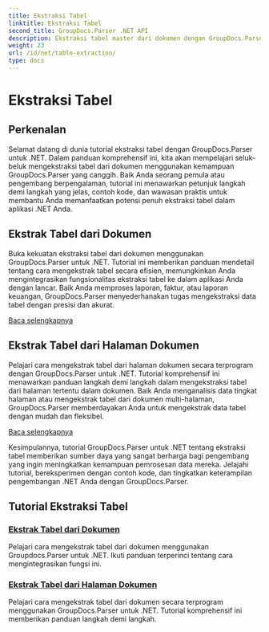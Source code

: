 ```yaml
---
title: Ekstraksi Tabel
linktitle: Ekstraksi Tabel
second_title: GroupDocs.Parser .NET API
description: Ekstraksi tabel master dari dokumen dengan GroupDocs.Parser untuk .NET. Pelajari cara mengekstrak tabel secara terprogram untuk pemrosesan data yang efisien.
weight: 23
url: /id/net/table-extraction/
type: docs
---
```

# Ekstraksi Tabel

## Perkenalan

Selamat datang di dunia tutorial ekstraksi tabel dengan GroupDocs.Parser untuk .NET. Dalam panduan komprehensif ini, kita akan mempelajari seluk-beluk mengekstraksi tabel dari dokumen menggunakan kemampuan GroupDocs.Parser yang canggih. Baik Anda seorang pemula atau pengembang berpengalaman, tutorial ini menawarkan petunjuk langkah demi langkah yang jelas, contoh kode, dan wawasan praktis untuk membantu Anda memanfaatkan potensi penuh ekstraksi tabel dalam aplikasi .NET Anda.

## Ekstrak Tabel dari Dokumen
Buka kekuatan ekstraksi tabel dari dokumen menggunakan GroupDocs.Parser untuk .NET. Tutorial ini memberikan panduan mendetail tentang cara mengekstrak tabel secara efisien, memungkinkan Anda mengintegrasikan fungsionalitas ekstraksi tabel ke dalam aplikasi Anda dengan lancar. Baik Anda memproses laporan, faktur, atau laporan keuangan, GroupDocs.Parser menyederhanakan tugas mengekstraksi data tabel dengan presisi dan akurat.

[Baca selengkapnya](./extract-tables-from-document/)

## Ekstrak Tabel dari Halaman Dokumen
Pelajari cara mengekstrak tabel dari halaman dokumen secara terprogram dengan GroupDocs.Parser untuk .NET. Tutorial komprehensif ini menawarkan panduan langkah demi langkah dalam mengekstraksi tabel dari halaman tertentu dalam dokumen. Baik Anda menganalisis data tingkat halaman atau mengekstrak tabel dari dokumen multi-halaman, GroupDocs.Parser memberdayakan Anda untuk mengekstrak data tabel dengan mudah dan fleksibel.

[Baca selengkapnya](./extract-tables-from-document-page/)

Kesimpulannya, tutorial GroupDocs.Parser untuk .NET tentang ekstraksi tabel memberikan sumber daya yang sangat berharga bagi pengembang yang ingin meningkatkan kemampuan pemrosesan data mereka. Jelajahi tutorial, bereksperimen dengan contoh kode, dan tingkatkan keterampilan pengembangan .NET Anda dengan GroupDocs.Parser.
## Tutorial Ekstraksi Tabel
### [Ekstrak Tabel dari Dokumen](./extract-tables-from-document/)
Pelajari cara mengekstrak tabel dari dokumen menggunakan Groupdocs.Parser untuk .NET. Ikuti panduan terperinci tentang cara mengintegrasikan fungsi ini.
### [Ekstrak Tabel dari Halaman Dokumen](./extract-tables-from-document-page/)
Pelajari cara mengekstrak tabel dari dokumen secara terprogram menggunakan GroupDocs.Parser untuk .NET. Tutorial komprehensif ini memberikan panduan langkah demi langkah.